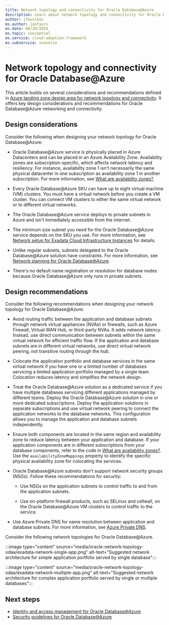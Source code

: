 ```yaml
---
title: Network topology and connectivity for Oracle Database@Azure
description: Learn about network topology and connectivity for Oracle Database@Azure.
author: jfaurskov
ms.author: janfaurs
ms.date: 04/26/2024
ms.topic: conceptual
ms.service: cloud-adoption-framework
ms.subservice: scenario
---
```


# Network topology and connectivity for Oracle Database@Azure

This article builds on several considerations and recommendations defined in [Azure landing zone design area for network topology and connectivity](../../ready/landing-zone/design-area/network-topology-and-connectivity.md). It offers key design considerations and recommendations for Oracle Database@Azure networking and connectivity.

## Design considerations

Consider the following when designing your network topology for Oracle Database@Azure:

- Oracle Database@Azure service is physically placed in Azure Datacenters and can be placed in an Azure Availability Zone. Availability zones are subscription-specific, which affects network latency and resiliency. For instance, availability zone 1 isn't necessarily the same physical datacenter in one subscription as availability zone 1 in another subscription. For more information, see [What are availability zones?](/azure/reliability/availability-zones-overview?tabs=azure-cli#physical-and-logical-availability-zones).

- Every Oracle Database@Azure SKU can have up to eight virtual machine (VM) clusters. You must have a virtual network before you create a VM cluster. You can connect VM clusters to either the same virtual network or to different virtual networks.

- The Oracle Database@Azure service deploys to private subnets in Azure and isn't immediately accessible from the internet.

- The minimum size subnet you need for the Oracle Database@Azure service depends on the SKU you use. For more information, see [Network setup for Exadata Cloud Infrastructure Instances](https://docs.oracle.com/iaas/exadatacloud/exacs/ecs-network-setup.html#ECSCM-GUID-D5C577A1-BC11-470F-8A91-77609BBEF1EA) for details.

- Unlike regular subnets, subnets delegated to the Oracle Database@Azure solution have constraints. For more information, see [Network planning for Oracle Database@Azure](/azure/oracle/oracle-db/oracle-database-network-plan#constraints).

- There's no default name registration or resolution for database nodes because Oracle Database@Azure only runs in private subnets.

## Design recommendations

Consider the following recommendations when designing your network topology for Oracle Database@Azure:

- Avoid routing traffic between the application and database subnets through network virtual appliances (NVAs) or firewalls, such as Azure Firewall, Virtual WAN Hub, or third-party NVAs. It adds network latency. Instead, use direct communication between subnets within the same virtual network for efficient traffic flow. If the application and database subnets are in different virtual networks, use direct virtual network peering, not transitive routing through the hub.

- Colocate the application portfolio and database services in the same virtual network if you have one or a limited number of databases servicing a limited application portfolio managed by a single team. Colocation reduces latency and simplifies the network design.

- Treat the Oracle Database@Azure solution as a dedicated service if you have multiple databases servicing different applications managed by different teams. Deploy the Oracle Database@Azure solution in one or more dedicated subscriptions. Deploy the application solutions in separate subscriptions and use virtual network peering to connect the application networks to the database networks. This configuration allows you to manage the application and database subnets independently.

- Ensure both components are located in the same region and availability zone to reduce latency between your application and database. If your application components are in different subscriptions from your database components, refer to the code in [What are availability zones?](/azure/reliability/availability-zones-overview#physical-and-logical-availability-zones). Use the `availabilityZoneMappings` property to identify the specific physical availability zone for colocating the services.

- Oracle Database@Azure subnets don't support network security groups (NSGs). Follow these recommendations for security:

  - Use NSGs on the application subnets to control traffic to and from the application subnets.
  
  - Use on-platform firewall products, such as SELinux and cellwall, on the Oracle Database@Azure VM clusters to control traffic to the service.
  
- Use Azure Private DNS for name resolution between application and database subnets. For more information, see [Azure Private DNS](/azure/dns/private-dns-overview).

Consider the following network topologies for Oracle Database@Azure.

:::image type="content" source="media/oracle-network-topology-odaa/exadata-network-single-app.png" alt-text="Suggested network architecture for simple application portfolio served by single database":::

:::image type="content" source="media/oracle-network-topology-odaa/exadata-network-multiple-app.png" alt-text="Suggested network architecture for complex application portfolio served by single or multiple databases":::

## Next steps

- [Identity and access management for Oracle Database@Azure](oracle-iam-odaa.md)
- [Security guidelines for Oracle Database@Azure](oracle-security-overview-odaa.md)
